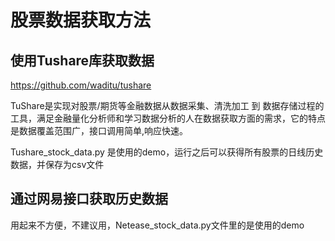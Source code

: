 # 股票数据获取方法

## 使用Tushare库获取数据
https://github.com/waditu/tushare

TuShare是实现对股票/期货等金融数据从数据采集、清洗加工 到 数据存储过程的工具，满足金融量化分析师和学习数据分析的人在数据获取方面的需求，它的特点是数据覆盖范围广，接口调用简单,响应快速。

Tushare_stock_data.py 是使用的demo，运行之后可以获得所有股票的日线历史数据，并保存为csv文件

## 通过网易接口获取历史数据

用起来不方便，不建议用，Netease_stock_data.py文件里的是使用的demo